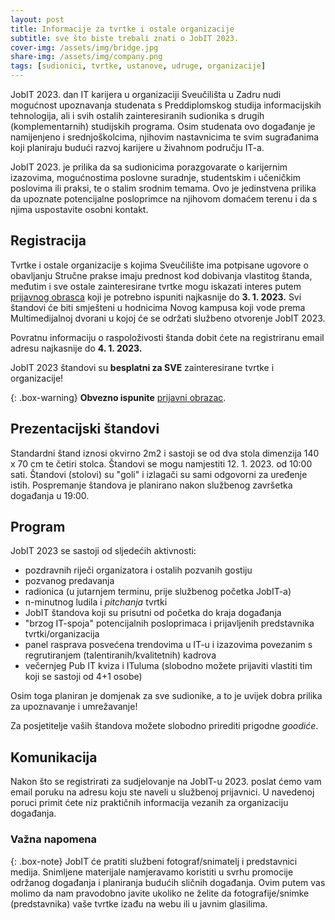 ```yaml
---
layout: post
title: Informacije za tvrtke i ostale organizacije
subtitle: sve što biste trebali znati o JobIT 2023.
cover-img: /assets/img/bridge.jpg
share-img: /assets/img/company.png
tags: [sudionici, tvrtke, ustanove, udruge, organizacije]
---
```


JobIT 2023. dan IT karijera u organizaciji Sveučilišta u Zadru nudi mogućnost upoznavanja studenata s Preddiplomskog studija informacijskih tehnologija, ali i svih ostalih zainteresiranih sudionika s drugih (komplementarnih) studijskih programa. Osim studenata ovo događanje je namijenjeno i srednjoškolcima, njihovim nastavnicima te svim sugrađanima koji planiraju budući razvoj karijere u živahnom području IT-a. 

JobIT 2023. je prilika da sa sudionicima porazgovarate o karijernim izazovima, mogućnostima poslovne suradnje, studentskim i učeničkim poslovima ili praksi, te o stalim srodnim temama. Ovo je jedinstvena prilika da upoznate potencijalne posloprimce na njihovom domaćem terenu i da s njima uspostavite osobni kontakt.

## Registracija

Tvrtke i ostale organizacije s kojima Sveučilište ima potpisane ugovore o obavljanju Stručne prakse imaju prednost kod dobivanja vlastitog štanda, međutim i sve ostale zainteresirane tvrtke mogu iskazati interes putem [prijavnog obrasca](https://forms.gle/7aUdAQtK3bdLMq739) koji je potrebno ispuniti najkasnije do **3. 1. 2023.** Svi štandovi će biti smješteni u hodnicima Novog kampusa koji vode prema Multimedijalnoj dvorani u kojoj će se održati službeno otvorenje JobIT 2023. 

Povratnu informaciju o raspoloživosti štanda dobit ćete na registriranu email adresu najkasnije do **4. 1. 2023.** 

JobIT 2023 štandovi su **besplatni za SVE** zainteresirane tvrtke i organizacije!

{: .box-warning}
**Obvezno ispunite** [prijavni obrazac](https://forms.gle/7aUdAQtK3bdLMq739).

## Prezentacijski štandovi

Standardni štand iznosi okvirno 2m2 i sastoji se od dva stola dimenzija 140 x 70 cm te četiri stolca. Štandovi se mogu namjestiti 12. 1. 2023. od 10:00 sati. Štandovi (stolovi) su "goli" i izlagači su sami odgovorni za uređenje istih. Pospremanje štandova je planirano nakon službenog završetka događanja u 19:00.

## Program

JobIT 2023 se sastoji od sljedećih aktivnosti: 
- pozdravnih riječi organizatora i ostalih pozvanih gostiju
- pozvanog predavanja
- radionica (u jutarnjem terminu, prije službenog početka JobIT-a)
- n-minutnog ludila i *pitchanja* tvrtki
- JobIT štandova koji su prisutni od početka do kraja događanja
- "brzog IT-spoja" potencijalnih posloprimaca i prijavljenih predstavnika tvrtki/organizacija
- panel rasprava posvećena trendovima u IT-u i izazovima povezanim s regrutiranjem (talentiranih/kvalitetnih) kadrova
- večernjeg Pub IT kviza i ITuluma (slobodno možete prijaviti vlastiti tim koji se sastoji od 4+1 osobe)

Osim toga planiran je domjenak za sve sudionike, a to je uvijek dobra prilika za upoznavanje i umrežavanje!

Za posjetitelje vaših štandova možete slobodno prirediti prigodne *goodiće*.

## Komunikacija

Nakon što se registrirati za sudjelovanje na JobIT-u 2023. poslat ćemo vam email poruku na adresu koju ste naveli u službenoj prijavnici. U navedenoj poruci primit ćete niz praktičnih informacija vezanih za organizaciju događanja. 

### Važna napomena

{: .box-note}
JobIT će pratiti službeni fotograf/snimatelj i predstavnici medija. Snimljene materijale namjeravamo koristiti u svrhu promocije održanog događanja i planiranja budućih sličnih događanja. Ovim putem vas molimo da nam pravodobno javite ukoliko ne želite da fotografije/snimke (predstavnika) vaše tvrtke izađu na webu ili u javnim glasilima.
